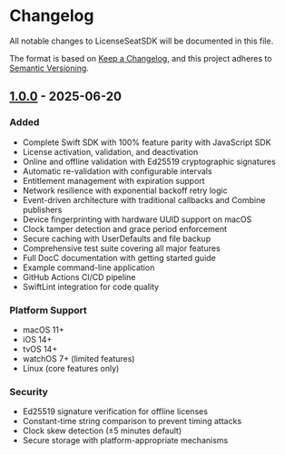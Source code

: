 # Changelog

All notable changes to LicenseSeatSDK will be documented in this file.

The format is based on [Keep a Changelog](https://keepachangelog.com/en/1.0.0/),
and this project adheres to [Semantic Versioning](https://semver.org/spec/v2.0.0.html).

## [1.0.0] - 2025-06-20

### Added
- Complete Swift SDK with 100% feature parity with JavaScript SDK
- License activation, validation, and deactivation
- Online and offline validation with Ed25519 cryptographic signatures
- Automatic re-validation with configurable intervals
- Entitlement management with expiration support
- Network resilience with exponential backoff retry logic
- Event-driven architecture with traditional callbacks and Combine publishers
- Device fingerprinting with hardware UUID support on macOS
- Clock tamper detection and grace period enforcement
- Secure caching with UserDefaults and file backup
- Comprehensive test suite covering all major features
- Full DocC documentation with getting started guide
- Example command-line application
- GitHub Actions CI/CD pipeline
- SwiftLint integration for code quality

### Platform Support
- macOS 11+
- iOS 14+
- tvOS 14+
- watchOS 7+ (limited features)
- Linux (core features only)

### Security
- Ed25519 signature verification for offline licenses
- Constant-time string comparison to prevent timing attacks
- Clock skew detection (±5 minutes default)
- Secure storage with platform-appropriate mechanisms

[1.0.0]: https://github.com/licenseseat/licenseseat-swift/releases/tag/v1.0.0 